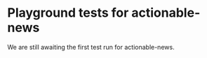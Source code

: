 # Playground tests for actionable-news
We are still awaiting the first test run for actionable-news.
